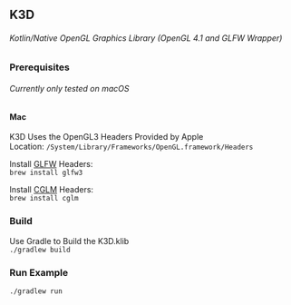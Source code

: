 K3D
---
###### Kotlin/Native OpenGL Graphics Library (OpenGL 4.1 and GLFW Wrapper)


### Prerequisites  
###### Currently only tested on macOS 

#### Mac

K3D Uses the OpenGL3 Headers Provided by Apple  
Location: `/System/Library/Frameworks/OpenGL.framework/Headers` 

Install [GLFW](https://www.glfw.org/) Headers:  
`brew install glfw3` 

Install [CGLM](https://github.com/recp/cglm) Headers:  
`brew install cglm`  

### Build
Use Gradle to Build the K3D.klib  
`./gradlew build`

### Run Example
`./gradlew run`
